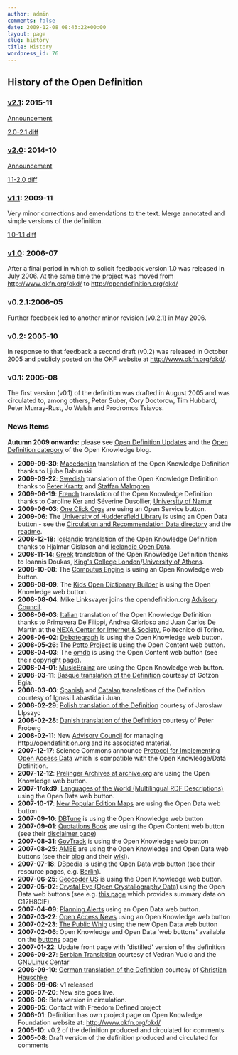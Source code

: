 ```yaml
---
author: admin
comments: false
date: 2009-12-08 08:43:22+00:00
layout: page
slug: history
title: History
wordpress_id: 76
---
```


## History of the Open Definition

### [v2.1](http://opendefinition.org/od/2.1/en/): 2015-11

[Announcement](http://blog.okfn.org/2015/11/10/announcement-open-definition-2-1/)

[2.0-2.1 diff](/od/diffs/2.0-2.1-en-wdiff.html)

### [v2.0](http://opendefinition.org/od/2.0/en/): 2014-10

[Announcement](http://blog.okfn.org/2014/10/07/open-definition-v2-0-released-major-update-of-essential-standard-for-open-data-and-open-content/)

[1.1-2.0 diff](/od/diffs/1.1-2.0-en-wdiff.html)

### [v1.1](http://opendefinition.org/od/1.1/en/): 2009-11

Very minor corrections and emendations to the text. Merge annotated and simple versions of the definition.

[1.0-1.1 diff](/od/diffs/1.0-1.1-en-wdiff.html)

### [v1.0](http://opendefinition.org/od/1.0/en/): 2006-07

After a final period in which to solicit feedback version 1.0 was released in July 2006. At the same time the project was moved from http://www.okfn.org/okd/ to http://opendefinition.org/okd/

### v0.2.1:2006-05

Further feedback led to another minor revision (v0.2.1) in May 2006.

### v0.2: 2005-10

In response to that feedback a second draft (v0.2) was released in October 2005 and publicly posted on the OKF website at http://www.okfn.org/okd/.

### v0.1: 2005-08

The first version (v0.1) of the definition was drafted in August 2005 and was circulated to, among others, Peter Suber, Cory Doctorow, Tim Hubbard, Peter Murray-Rust, Jo Walsh and Prodromos Tsiavos.


### News Items

  **Autumn 2009 onwards:** please see [Open Definition Updates](http://opendefinition.org/update) and the [Open Definition category](http://blog.okfn.org/category/open-definition/) of the Open Knowledge blog.
  
  * **2009-09-30**: [Macedonian](/okd/Makedonski_jazik) translation of the Open Knowledge Definition thanks to Ljube Babunski
  * **2009-09-22**: [Swedish](/okd/Svenska) translation of the Open Knowledge Definition thanks to [Peter Krantz](http://www.peterkrantz.com) and [Staffan Malmgren](http://lagen.nu)
  * **2009-06-19**: [French](/okd/Francais) translation of the Open Knowledge Definition thanks to Caroline Ker and Séverine Dusollier, [University of Namur](http://www.fundp.ac.be/)
  * **2009-06-03**: [One Click Orgs](http://www.oneclickor.gs/) are using an Open Service button.
  * **2009-06**: The [University of Huddersfield Library](http://library.hud.ac.uk) is using an Open Data button - see the [Circulation and Recommendation Data directory](http://library.hud.ac.uk/data/usagedata/) and the [readme](http://library.hud.ac.uk/data/usagedata/_readme.html).
  * **2008-12-18**: [ Icelandic](/okd/Islenska) translation of the Open Knowledge Definition thanks to Hjalmar Gislason and [Icelandic Open Data](http://opingogn.net/).
  * **2008-11-14**: [ Greek](/okd/Ellinika) translation of the Open Knowledge Definition thanks to Ioannis Doukas, [King's College London](http://www.kcl.ac.uk/)/[University of Athens](http://uoa.gr/).
  * **2008-10-08**: The [Computus Engine](http://www.computus.org/journal/index.php) is using an Open Knowledge web button.
  * **2008-08-09**: The [Kids Open Dictionary Builder](http://dictionary.k12opened.com/) is using the Open Knowledge web button.
  * **2008-08-04**: Mike Linksvayer joins the opendefinition.org [ Advisory Council](/advisory-council/).
  * **2008-06-03**: [ Italian](/okd/Italiano) translation of the Open Knowledge Definition thanks to Primavera De Filippi, Andrea Glorioso and Juan Carlos De Martin at the [NEXA Center for Internet & Society](http://nexa.polito.it/), Politecnico di Torino.
  * **2008-06-02**: [Debategraph](http://debategraph.com/) is using the Open Knowledge web button.
  * **2008-05-26**: The [Potto Project](http://www.potto.org/) is using the Open Content web button.
  * **2008-04-03**: The [omdb](http://www.omdb.org/) is using the Open Content web button (see their [copyright page](http://www.omdb.org/content/Copyright)).
  * **2008-04-01**: [MusicBrainz](http://musicbrainz.org/) are using the Open Knowledge web button.
  * **2008-03-11**: [ Basque translation of the Definition](/okd/Euskara) courtesy of Gotzon Egia.
  * **2008-03-03**: [ Spanish](/okd/Espanol) and [ Catalan](/okd/Catala) translations of the Definition courtesy of Ignasi Labastida i Juan.
  * **2008-02-29**: [Polish translation of the Definition](/okd/Polszczyzna) courtesy of Jarosław LIpszyc
  * **2008-02-28**: [Danish translation of the Definition](/okd/Dansk) courtesy of Peter Froberg
  * **2008-02-11**: New [ Advisory Council](/advisory-council/) for managing http://opendefinition.org and its associated material.
  * **2007-12-17**: Science Commons announce [Protocol for Implementing Open Access Data](http://sciencecommons.org/projects/publishing/open-access-data-protocol/) which is compatible with the Open Knowledge/Data Definition.
  * **2007-12-12**: [Prelinger Archives at archive.org](http://www.archive.org/details/prelinger) are using the Open Knowledge web button.
  * **2007-1/okd9**: [Languages of the World (Multilingual RDF Descriptions)](http://www.lingvoj.org/) using the Open Data web button.
  * **2007-10-17**: [New Popular Edition Maps](http://www.npemap.org.uk/) are using the Open Data web button
  * **2007-09-10**: [DBTune](http://moustaki.org/dbtune/) is using the Open Knowledge web button
  * **2007-09-01**: [Quotations Book](http://www.quotationsbook.com) are using the Open Content web button (see their [disclaimer page](http://www.quotationsbook.com/disclaimer/))
  * **2007-08-31**: [GovTrack](http://www.govtrack.us/) is using the Open Knowledge web button
  * **2007-08-25**: [AMEE](http://blog.co2.dgen.net/) are using the Open Knowledge and Open Data web buttons (see their [blog](http://blog.co2.dgen.net/) and their [wiki](http://wiki.co2.dgen.net/index.php/Main_Page)).
  * **2007-07-18**: [DBpedia](http://dbpedia.org/docs/) is using the Open Data web button (see their resource pages, e.g. [Berlin](http://dbpedia.org/page/Berlin)).
  * **2007-06-25**: [Geocoder US](http://geocoder.us/) is using the Open Knowledge web button.
  * **2007-05-02**: [Crystal Eye (Open Crystallography Data)](http://wwmm.ch.cam.ac.uk/crystaleye/) using the Open Data web buttons (see e.g.  [this page](http://wwmm.ch.cam.ac.uk/crystaleye/summary/acta/b/2007/02-00/data/bk5043/bk5043sup1_2-F-PCB3/bk5043sup1_2-F-PCB3.cif.summary.html) which provides summary data on C12H8ClF).
  * **2007-04-09**: [Planning Alerts](http://www.planningalerts.com/apihowto.php) using an Open Data web button.
  * **2007-03-22**: [Open Access News](http://www.earlham.edu/~peters/fos/fosblog.html) using an Open Knowledge web button
  * **2007-02-23**: [The Public Whip](http://www.publicwhip.org/) using the new Open Data web button
  * **2007-02-06**: Open Knowledge and Open Data 'web buttons' available on the [buttons](/buttons/) page
  * **2007-01-22**: Update front page with 'distilled' version of the definition
  * **2006-09-27**: [Serbian Translation](http://gnulinuxcentar.org/index.php?option#com_content&task;=category&sectionid;=5&id;=30&Itemid41;) courtesy of Vedran Vucic and the [GNULinux Centar](http://gnulinuxcentar.org)
  * **2006-09-10**: [German translation of the Definition](http://atakan.blogg.de/eintrag.php?id=96) courtesy of [Christian Hauschke](http://atakan.blogg.de/)
  * **2006-09-06**: v1 released
  * **2006-07-20**: New site goes live.
  * **2006-06**: Beta version in circulation.
  * **2006-05**: Contact with Freedom Defined project
  * **2006-01**: Definition has own project page on Open Knowledge Foundation website at: http://www.okfn.org/okd/
  * **2005-10**: v0.2 of the definition produced and circulated for comments
  * **2005-08**: Draft version of the definition produced and circulated for comments
